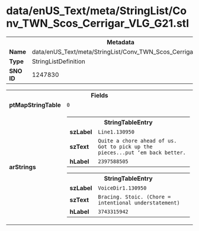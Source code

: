 <h1>data/enUS_Text/meta/StringList/Conv_TWN_Scos_Cerrigar_VLG_G21.stl</h1><table><tr><th colspan="100%">Metadata</th></tr><tr><td><b>Name</b></td><td>data/enUS_Text/meta/StringList/Conv_TWN_Scos_Cerrigar_VLG_G21.stl</td></tr><tr><td><b>Type</b></td><td>StringListDefinition</td></tr><tr><td><b>SNO ID</b></td><td>1247830</td></tr></table>

<table><tr><th colspan="100%">Fields</th></tr><tr><td><b>ptMapStringTable</b></td><td><code>0</code></td></tr><tr><td><b>arStrings</b></td><td><table><tr><th colspan="100%">StringTableEntry</th></tr><tr><td><b>szLabel</b></td><td><code>Line1.130950</code></td></tr><tr><td><b>szText</b></td><td><code>Quite a chore ahead of us. Got to pick up the pieces...put ‘em back better.</code></td></tr><tr><td><b>hLabel</b></td><td><code>2397588505</code></td></tr></table>


<table><tr><th colspan="100%">StringTableEntry</th></tr><tr><td><b>szLabel</b></td><td><code>VoiceDir1.130950</code></td></tr><tr><td><b>szText</b></td><td><code>Bracing. Stoic. (Chore = intentional understatement)</code></td></tr><tr><td><b>hLabel</b></td><td><code>3743315942</code></td></tr></table>


</td></tr></table>

